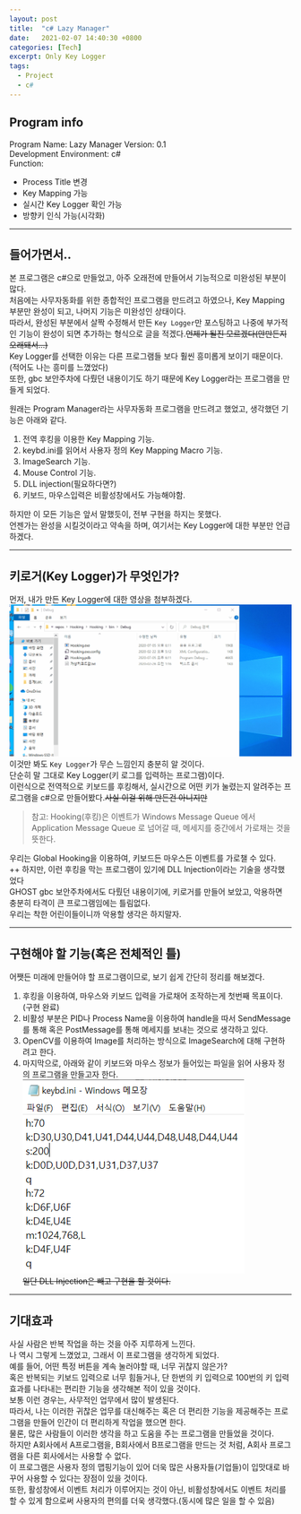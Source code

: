 ```yaml
---
layout: post
title:  "c# Lazy Manager"
date:   2021-02-07 14:40:30 +0800
categories: [Tech]
excerpt: Only Key Logger
tags:
  - Project
  - c#
---
```


## Program info  

Program Name: Lazy Manager
Version: 0.1  
Development Environment: c#  
Function: 
- Process Title 변경  
- Key Mapping 가능  
- 실시간 Key Logger 확인 가능  
- 방향키 인식 가능(시각화)  

---  

## 들어가면서..  

본 프로그램은 c#으로 만들었고, 아주 오래전에 만들어서 기능적으로 미완성된 부분이 많다.  
처음에는 사무자동화를 위한 종합적인 프로그램을 만드려고 하였으나, Key Mapping부분만 완성이 되고, 나머지 기능은 미완성인 상태이다.  
따라서, 완성된 부분에서 살짝 수정해서 만든 `Key Logger`만 포스팅하고 나중에 부가적인 기능이 완성이 되면 추가하는 형식으로 글을 적겠다.~~언제가 될진 모르겠다(안만든지 오래돼서...)~~  
Key Logger를 선택한 이유는 다른 프로그램들 보다 훨씬 흥미롭게 보이기 때문이다.(적어도 나는 흥미를 느꼈었다)  
또한, gbc 보안주차에 다뤘던 내용이기도 하기 때문에 Key Logger라는 프로그램을 만들게 되었다.  

원래는 Program Manager라는 사무자동화 프로그램을 만드려고 했었고, 생각했던 기능은 아래와 같다.  
1. 전역 후킹을 이용한 Key Mapping 기능.  
2. keybd.ini를 읽어서 사용자 정의 Key Mapping Macro 기능.  
3. ImageSearch 기능.  
4. Mouse Control 기능.  
5. DLL injection(필요하다면?)  
6. 키보드, 마우스입력은 비활성창에서도 가능해야함.  

하지만 이 모든 기능은 앞서 말했듯이, 전부 구현을 하지는 못했다.  
언젠가는 완성을 시킬것이라고 약속을 하며, 여기서는 Key Logger에 대한 부분만 언급하겠다.  

---   

## 키로거(Key Logger)가 무엇인가?  

먼저, 내가 만든 Key Logger에 대한 영상을 첨부하겠다.  
![keylogger_gif](/assets/images/KeyLogger/keylogger.gif)  
이것만 봐도 `Key Logger`가 무슨 느낌인지 충분히 알 것이다.  
단순히 말 그대로 Key Logger(키 로그를 입력하는 프로그램)이다.  
이런식으로 전역적으로 키보드를 후킹해서, 실시간으로 어떤 키가 눌렸는지 알려주는 프로그램을 c#으로 만들어봤다.~~사실 이걸 위해 만든건 아니지만~~  
> 참고: Hooking(후킹)은 이벤트가 Windows Message Queue 에서 Application Message Queue 로 넘어갈 때, 메세지를 중간에서 가로채는 것을 뜻한다.  

<!-- ![hookProc](/assets/images/KeyLogger/hookProc.PNG) -->  
우리는 Global Hooking을 이용하여, 키보드든 마우스든 이벤트를 가로챌 수 있다.  
++ 하지만, 이런 후킹을 막는 프로그램이 있기에 DLL Injection이라는 기술을 생각했었다  
GHOST gbc 보안주차에서도 다뤘던 내용이기에, 키로거를 만들어 보았고, 악용하면 충분히 타격이 큰 프로그램임에는 틀림없다.  
우리는 착한 어린이들이니까 악용할 생각은 하지말자.  

---  

## 구현해야 할 기능(혹은 전체적인 틀)  

어쨋든 미래에 만들어야 할 프로그램이므로, 보기 쉽게 간단히 정리를 해보겠다.  
1. 후킹을 이용하여, 마우스와 키보드 입력을 가로채어 조작하는게 첫번째 목표이다.(구현 완료)  
2. 비활성 부분은 PID나 Process Name을 이용하여 handle을 따서 SendMessage를 통해 혹은 PostMessage를 통해 메세지를 보내는 것으로 생각하고 있다.  
3. OpenCV를 이용하여 Image를 처리하는 방식으로 ImageSearch에 대해 구현하려고 한다.  
4. 마지막으로, 아래와 같이 키보드와 마우스 정보가 들어있는 파일을 읽어 사용자 정의 프로그램을 만들고자 한다.  
![keybd_info](/assets/images/KeyLogger/keybd_info.PNG)  
~~일단 DLL Injection은 빼고 구현을 할 것이다.~~  

---  

## 기대효과  

사실 사람은 반복 작업을 하는 것을 아주 지루하게 느낀다.  
나 역시 그렇게 느꼈었고, 그래서 이 프로그램을 생각하게 되었다.  
예를 들어, 어떤 특정 버튼을 계속 눌러야할 때, 너무 귀찮지 않은가?  
혹은 반복되는 키보드 입력으로 너무 힘들거나, 단 한번의 키 입력으로 100번의 키 입력 효과를 나타내는 편리한 기능을 생각해본 적이 있을 것이다.  
보통 이런 경우는, 사무적인 업무에서 많이 발생된다.  
따라서, 나는 이러한 귀찮은 업무를 대신해주는 혹은 더 편리한 기능을 제공해주는 프로그램을 만들어 인간이 더 편리하게 작업을 했으면 한다.  
물론, 많은 사람들이 이러한 생각을 하고 도움을 주는 프로그램을 만들었을 것이다.  
하지만 A회사에서 A프로그램을, B회사에서 B프로그램을 만드는 것 처럼, A회사 프로그램을 다른 회사에서는 사용할 수 없다.  
이 프로그램은 사용자 정의 맵핑기능이 있어 더욱 많은 사용자들(기업들)이 입맛대로 바꾸어 사용할 수 있다는 장점이 있을 것이다.  
또한, 활성창에서 이벤트 처리가 이루어지는 것이 아닌, 비활성창에서도 이벤트 처리를 할 수 있게 함으로써 사용자의 편의를 더욱 생각했다.(동시에 많은 일을 할 수 있음)  
